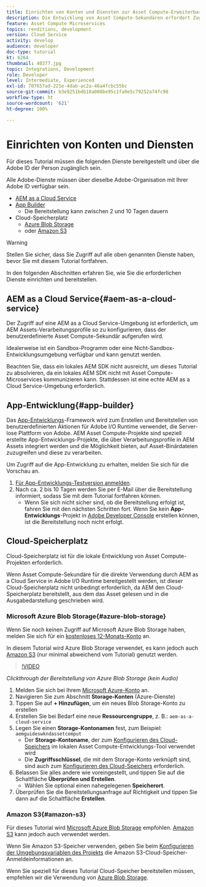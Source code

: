 ```yaml
---
title: Einrichten von Konten und Diensten zur Asset Compute-Erweiterbarkeit
description: Die Entwicklung von Asset Compute-Sekundären erfordert Zugriff auf Konten und Dienste, einschließlich AEM as a Cloud Service, App-Entwicklung und Cloud-Speicherplatz, die von Microsoft oder Amazon bereitgestellt werden.
feature: Asset Compute Microservices
topics: renditions, development
version: Cloud Service
activity: develop
audience: developer
doc-type: tutorial
kt: 6264
thumbnail: 40377.jpg
topic: Integrations, Development
role: Developer
level: Intermediate, Experienced
exl-id: 707657ad-221e-4dab-ac2a-46a4fcbc55bc
source-git-commit: b3e9251bdb18a008be95c1fa9e5c79252a74fc98
workflow-type: ht
source-wordcount: '621'
ht-degree: 100%

---
```


# Einrichten von Konten und Diensten

Für dieses Tutorial müssen die folgenden Dienste bereitgestellt und über die Adobe ID der Person zugänglich sein.

Alle Adobe-Dienste müssen über dieselbe Adobe-Organisation mit Ihrer Adobe ID verfügbar sein.

+ [AEM as a Cloud Service](#aem-as-a-cloud-service)
+ [App Builder](#app-builder)
   + Die Bereitstellung kann zwischen 2 und 10 Tagen dauern
+ Cloud-Speicherplatz
   + [Azure Blob Storage](https://azure.microsoft.com/de-de/services/storage/blobs/)
   + oder [Amazon S3](https://aws.amazon.com/de/s3/?did=ft_card&amp;trk=ft_card)

>[!WARNING]
>
>Stellen Sie sicher, dass Sie Zugriff auf alle oben genannten Dienste haben, bevor Sie mit diesem Tutorial fortfahren.
> 
> In den folgenden Abschnitten erfahren Sie, wie Sie die erforderlichen Dienste einrichten und bereitstellen.

## AEM as a Cloud Service{#aem-as-a-cloud-service}

Der Zugriff auf eine AEM as a Cloud Service-Umgebung ist erforderlich, um AEM Assets-Verarbeitungsprofile so zu konfigurieren, dass der benutzerdefinierte Asset Compute-Sekundär aufgerufen wird.

Idealerweise ist ein Sandbox-Programm oder eine Nicht-Sandbox-Entwicklungsumgebung verfügbar und kann genutzt werden.

Beachten Sie, dass ein lokales AEM SDK nicht ausreicht, um dieses Tutorial zu absolvieren, da ein lokales AEM SDK nicht mit Asset Compute-Microservices kommunizieren kann. Stattdessen ist eine echte AEM as a Cloud Service-Umgebung erforderlich.

## App-Entwicklung{#app-builder}

Das [App-Entwicklungs](https://developer.adobe.com/app-builder/)-Framework wird zum Erstellen und Bereitstellen von benutzerdefinierten Aktionen für Adobe I/O Runtime verwendet, die Server-lose Plattform von Adobe. AEM Asset Compute-Projekte sind speziell erstellte App-Entwicklungs-Projekte, die über Verarbeitungsprofile in AEM Assets integriert werden und die Möglichkeit bieten, auf Asset-Binärdateien zuzugreifen und diese zu verarbeiten.

Um Zugriff auf die App-Entwicklung zu erhalten, melden Sie sich für die Vorschau an.

1. [Für App-Entwicklungs-Testversion anmelden](https://developer.adobe.com/app-builder/trial/).
1. Nach ca. 2 bis 10 Tagen werden Sie per E-Mail über die Bereitstellung informiert, sodass Sie mit dem Tutorial fortfahren können.
   + Wenn Sie sich nicht sicher sind, ob die Bereitstellung erfolgt ist, fahren Sie mit den nächsten Schritten fort. Wenn Sie kein __App-Entwicklungs__-Projekt in [Adobe Developer Console](https://developer.adobe.com/console/) erstellen können, ist die Bereitstellung noch nicht erfolgt.

## Cloud-Speicherplatz

Cloud-Speicherplatz ist für die lokale Entwicklung von Asset Compute-Projekten erforderlich.

Wenn Asset Compute-Sekundäre für die direkte Verwendung durch AEM as a Cloud Service in Adobe I/O Runtime bereitgestellt werden, ist dieser Cloud-Speicherplatz nicht unbedingt erforderlich, da AEM den Cloud-Speicherplatz bereitstellt, aus dem das Asset gelesen und in die Ausgabedarstellung geschrieben wird.

### Microsoft Azure Blob Storage{#azure-blob-storage}

Wenn Sie noch keinen Zugriff auf Microsoft Azure Blob Storage haben, melden Sie sich für ein [kostenloses 12-Monats-Konto](https://azure.microsoft.com/de-de/free/) an.

In diesem Tutorial wird Azure Blob Storage verwendet, es kann jedoch auch [Amazon S3](#amazon-s3) (nur minimal abweichend vom Tutorial) genutzt werden.

>[!VIDEO](https://video.tv.adobe.com/v/40377?quality=12&learn=on)

_Clickthrough der Bereitstellung von Azure Blob Storage (kein Audio)_

1. Melden Sie sich bei Ihrem [Microsoft Azure-Konto](https://azure.microsoft.com/de-de/account/) an.
1. Navigieren Sie zum Abschnitt __Storage-Konten__ (Azure-Dienste)
1. Tippen Sie auf __+ Hinzufügen__, um ein neues Blob Storage-Konto zu erstellen
1. Erstellen Sie bei Bedarf eine neue __Ressourcengruppe__, z. B.: `aem-as-a-cloud-service`
1. Legen Sie einen __Storage-Kontonamen__ fest, zum Beispiel: `aemguideswkndassetcomput`
   + Der __Storage-Kontoname__, der zum [Konfigurieren des Cloud-Speichers](../develop/environment-variables.md) im lokalen Asset Compute-Entwicklungs-Tool verwendet wird
   + Die __Zugriffsschlüssel__, die mit dem Storage-Konto verknüpft sind, sind auch zum [Konfigurieren des Cloud-Speichers](../develop/environment-variables.md) erforderlich.
1. Belassen Sie alles andere wie voreingestellt, und tippen Sie auf die Schaltfläche __Überprüfen und Erstellen__.
   + Wählen Sie optional einen nahegelegenen __Speicherort__.
1. Überprüfen Sie die Bereitstellungsanfrage auf Richtigkeit und tippen Sie dann auf die Schaltfläche __Erstellen__.

### Amazon S3{#amazon-s3}

Für dieses Tutorial wird [Microsoft Azure Blob Storage](#azure-blob-storage) empfohlen. [Amazon S3](https://aws.amazon.com/de/s3/?did=ft_card&amp;trk=ft_card) kann jedoch auch verwendet werden.

Wenn Sie Amazon S3-Speicher verwenden, geben Sie beim [Konfigurieren der Umgebungsvariablen des Projekts](../develop/environment-variables.md#amazon-s3) die Amazon S3-Cloud-Speicher-Anmeldeinformationen an.

Wenn Sie speziell für dieses Tutorial Cloud-Speicher bereitstellen müssen, empfehlen wir die Verwendung von [Azure Blob Storage](#azure-blob-storage).
